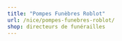 ```yaml
---
title: "Pompes Funèbres Roblot"
url: /nice/pompes-funebres-roblot/
shop: directeurs de funérailles
---
```

